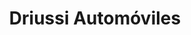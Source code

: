 ---
title: "Driussi Automóviles"
url: /presidencia-roque-saenz-pena/driussi-automoviles/
shop: coche
---